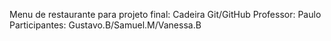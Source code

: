 Menu de restaurante para projeto final:
Cadeira Git/GitHub
Professor: Paulo
Participantes: Gustavo.B/Samuel.M/Vanessa.B